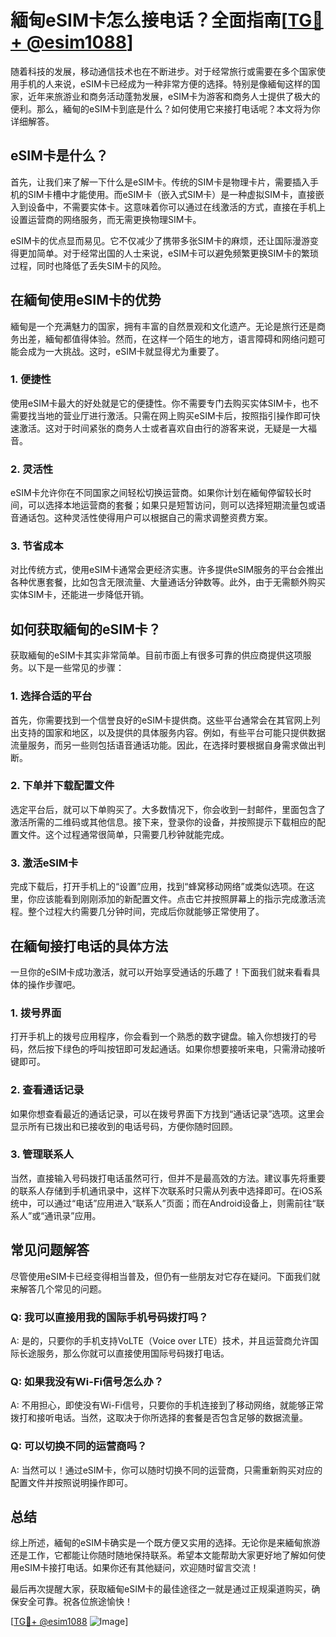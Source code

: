 # 緬甸eSIM卡怎么接电话？全面指南[[TG💪+ @esim1088](https://t.me/s/esim1088)]

随着科技的发展，移动通信技术也在不断进步。对于经常旅行或需要在多个国家使用手机的人来说，eSIM卡已经成为一种非常方便的选择。特别是像緬甸这样的国家，近年来旅游业和商务活动蓬勃发展，eSIM卡为游客和商务人士提供了极大的便利。那么，緬甸的eSIM卡到底是什么？如何使用它来接打电话呢？本文将为你详细解答。

## eSIM卡是什么？

首先，让我们来了解一下什么是eSIM卡。传统的SIM卡是物理卡片，需要插入手机的SIM卡槽中才能使用。而eSIM卡（嵌入式SIM卡）是一种虚拟SIM卡，直接嵌入到设备中，不需要实体卡。这意味着你可以通过在线激活的方式，直接在手机上设置运营商的网络服务，而无需更换物理SIM卡。

eSIM卡的优点显而易见。它不仅减少了携带多张SIM卡的麻烦，还让国际漫游变得更加简单。对于经常出国的人士来说，eSIM卡可以避免频繁更换SIM卡的繁琐过程，同时也降低了丢失SIM卡的风险。

## 在緬甸使用eSIM卡的优势

緬甸是一个充满魅力的国家，拥有丰富的自然景观和文化遗产。无论是旅行还是商务出差，緬甸都值得体验。然而，在这样一个陌生的地方，语言障碍和网络问题可能会成为一大挑战。这时，eSIM卡就显得尤为重要了。

### 1. **便捷性**
   使用eSIM卡最大的好处就是它的便捷性。你不需要专门去购买实体SIM卡，也不需要找当地的营业厅进行激活。只需在网上购买eSIM卡后，按照指引操作即可快速激活。这对于时间紧张的商务人士或者喜欢自由行的游客来说，无疑是一大福音。

### 2. **灵活性**
   eSIM卡允许你在不同国家之间轻松切换运营商。如果你计划在緬甸停留较长时间，可以选择本地运营商的套餐；如果只是短暂访问，则可以选择短期流量包或语音通话包。这种灵活性使得用户可以根据自己的需求调整资费方案。

### 3. **节省成本**
   对比传统方式，使用eSIM卡通常会更经济实惠。许多提供eSIM服务的平台会推出各种优惠套餐，比如包含无限流量、大量通话分钟数等。此外，由于无需额外购买实体SIM卡，还能进一步降低开销。

## 如何获取緬甸的eSIM卡？

获取緬甸的eSIM卡其实非常简单。目前市面上有很多可靠的供应商提供这项服务。以下是一些常见的步骤：

### 1. **选择合适的平台**
   首先，你需要找到一个信誉良好的eSIM卡提供商。这些平台通常会在其官网上列出支持的国家和地区，以及提供的具体服务内容。例如，有些平台可能只提供数据流量服务，而另一些则包括语音通话功能。因此，在选择时要根据自身需求做出判断。

### 2. **下单并下载配置文件**
   选定平台后，就可以下单购买了。大多数情况下，你会收到一封邮件，里面包含了激活所需的二维码或其他信息。接下来，登录你的设备，并按照提示下载相应的配置文件。这个过程通常很简单，只需要几秒钟就能完成。

### 3. **激活eSIM卡**
   完成下载后，打开手机上的“设置”应用，找到“蜂窝移动网络”或类似选项。在这里，你应该能看到刚刚添加的新配置文件。点击它并按照屏幕上的指示完成激活流程。整个过程大约需要几分钟时间，完成后你就能够正常使用了。

## 在緬甸接打电话的具体方法

一旦你的eSIM卡成功激活，就可以开始享受通话的乐趣了！下面我们就来看看具体的操作步骤吧。

### 1. **拨号界面**
   打开手机上的拨号应用程序，你会看到一个熟悉的数字键盘。输入你想拨打的号码，然后按下绿色的呼叫按钮即可发起通话。如果你想要接听来电，只需滑动接听键即可。

### 2. **查看通话记录**
   如果你想查看最近的通话记录，可以在拨号界面下方找到“通话记录”选项。这里会显示所有已拨出和已接收到的电话号码，方便你随时回顾。

### 3. **管理联系人**
   当然，直接输入号码拨打电话虽然可行，但并不是最高效的方法。建议事先将重要的联系人存储到手机通讯录中，这样下次联系时只需从列表中选择即可。在iOS系统中，可以通过“电话”应用进入“联系人”页面；而在Android设备上，则需前往“联系人”或“通讯录”应用。

## 常见问题解答

尽管使用eSIM卡已经变得相当普及，但仍有一些朋友对它存在疑问。下面我们就来解答几个常见的问题。

### Q: 我可以直接用我的国际手机号码拨打吗？
A: 是的，只要你的手机支持VoLTE（Voice over LTE）技术，并且运营商允许国际长途服务，那么你就可以直接使用国际号码拨打电话。

### Q: 如果我没有Wi-Fi信号怎么办？
A: 不用担心，即使没有Wi-Fi信号，只要你的手机连接到了移动网络，就能够正常拨打和接听电话。当然，这取决于你所选择的套餐是否包含足够的数据流量。

### Q: 可以切换不同的运营商吗？
A: 当然可以！通过eSIM卡，你可以随时切换不同的运营商，只需重新购买对应的配置文件并按照说明操作即可。

## 总结

综上所述，緬甸的eSIM卡确实是一个既方便又实用的选择。无论你是来緬甸旅游还是工作，它都能让你随时随地保持联系。希望本文能帮助大家更好地了解如何使用eSIM卡接打电话。如果你还有其他疑问，欢迎随时留言交流！

最后再次提醒大家，获取緬甸eSIM卡的最佳途径之一就是通过正规渠道购买，确保安全可靠。祝各位旅途愉快！

[[TG💪+ @esim1088](https://t.me/s/esim1088) ![Image](https://i.postimg.cc/4NQfJmqS/Snipaste-2025-05-13-00-14-12.png)]